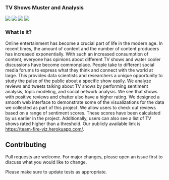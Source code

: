 ### TV Shows Muster and Analysis

<img src="https://img.shields.io/badge/author-Aditya%20Bhagwat-brightgreen">
<img src="https://img.shields.io/badge/author-Vinit%20Bhosale-brightgreen">
<img src="https://img.shields.io/badge/author-Sharvari%20Joshi-brightgreen">
<img src="https://img.shields.io/badge/author-Abhimanshu%20Mishra-brightgreen">


### What is it?
Online entertainment has become a crucial part of life in the modern age. In recent times, the amount of content and the number of content producers has increased exponentially. With such an increased consumption of content, everyone has opinions about different TV shows and water cooler discussions have become commonplace. People take to different social media forums to express what they think and connect with the world at large. This provides data scientists and researchers a unique opportunity to study the pulse of the public about a specific show easily. We analyze reviews and tweets talking about TV shows by performing sentiment analysis, topic modeling, and social network analysis. We see that shows with positive reviews and chatter also have a higher rating. We designed a smooth web interface to demonstrate some of the visualizations for the data we collected as part of this project. We allow users to check out reviews based on a range of sentiment scores. These scores have been calculated by us earlier in the project. Additionally, users can also see a list of TV shows rated higher than a threshold. Our publicly available link is https://team-fire-viz.herokuapp.com/.


## Contributing
Pull requests are welcome. For major changes, please open an issue first to discuss what you would like to change.

Please make sure to update tests as appropriate.

